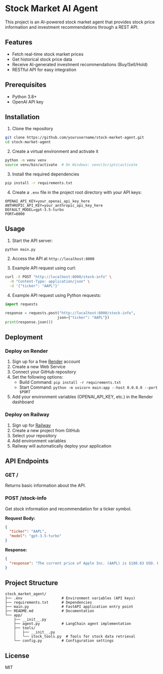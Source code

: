 # Stock Market AI Agent

This project is an AI-powered stock market agent that provides stock price information and investment recommendations through a REST API.

## Features

- Fetch real-time stock market prices
- Get historical stock price data
- Receive AI-generated investment recommendations (Buy/Sell/Hold)
- RESTful API for easy integration

## Prerequisites

- Python 3.8+
- OpenAI API key

## Installation

1. Clone the repository
```bash
git clone https://github.com/yourusername/stock-market-agent.git
cd stock-market-agent
```

2. Create a virtual environment and activate it
```bash
python -m venv venv
source venv/bin/activate  # On Windows: venv\Scripts\activate
```

3. Install the required dependencies
```bash
pip install -r requirements.txt
```

4. Create a `.env` file in the project root directory with your API keys:
```
OPENAI_API_KEY=your_openai_api_key_here
ANTHROPIC_API_KEY=your_anthropic_api_key_here
DEFAULT_MODEL=gpt-3.5-turbo
PORT=8000
```

## Usage

1. Start the API server:
```bash
python main.py
```

2. Access the API at `http://localhost:8000`

3. Example API request using curl:
```bash
curl -X POST "http://localhost:8000/stock-info" \
  -H "Content-Type: application/json" \
  -d '{"ticker": "AAPL"}'
```

4. Example API request using Python requests:
```python
import requests

response = requests.post("http://localhost:8000/stock-info", 
                        json={"ticker": "AAPL"})
print(response.json())
```

## Deployment

### Deploy on Render

1. Sign up for a free [Render](https://render.com/) account
2. Create a new Web Service
3. Connect your GitHub repository
4. Set the following options:
   - Build Command: `pip install -r requirements.txt`
   - Start Command: `python -m uvicorn main:app --host 0.0.0.0 --port $PORT`
5. Add your environment variables (OPENAI_API_KEY, etc.) in the Render dashboard

### Deploy on Railway

1. Sign up for [Railway](https://railway.app/)
2. Create a new project from GitHub
3. Select your repository
4. Add environment variables
5. Railway will automatically deploy your application

## API Endpoints

### GET /

Returns basic information about the API.

### POST /stock-info

Get stock information and recommendation for a ticker symbol.

**Request Body:**
```json
{
  "ticker": "AAPL",
  "model": "gpt-3.5-turbo"  
}
```

**Response:**
```json
{
  "response": "The current price of Apple Inc. (AAPL) is $188.63 USD. Based on recent performance and financial metrics, I would recommend a BUY. The company shows strong fundamentals with a market cap of $2.94T, a PE ratio of 29.4, and a dividend yield of 0.5%. The stock is trading closer to its 52-week low ($158.77) than its high ($227.94), potentially offering good value. Recent product announcements and consistent revenue growth support this recommendation."
}
```

## Project Structure

```
stock_market_agent/
├── .env                  # Environment variables (API keys)
├── requirements.txt      # Dependencies
├── main.py               # FastAPI application entry point
├── README.md             # Documentation
└── app/
    ├── __init__.py
    ├── agent.py          # LangChain agent implementation
    ├── tools/
    │   ├── __init__.py
    │   └── stock_tools.py  # Tools for stock data retrieval
    └── config.py         # Configuration settings
```

## License

MIT
